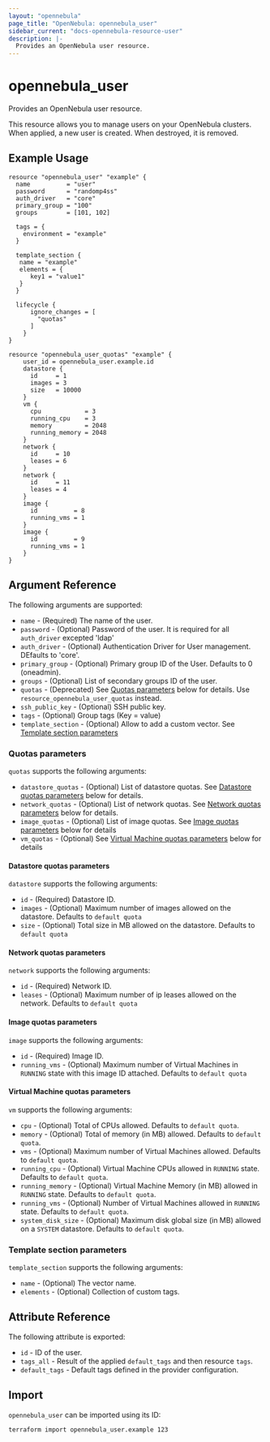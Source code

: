 ```yaml
---
layout: "opennebula"
page_title: "OpenNebula: opennebula_user"
sidebar_current: "docs-opennebula-resource-user"
description: |-
  Provides an OpenNebula user resource.
---
```


# opennebula_user

Provides an OpenNebula user resource.

This resource allows you to manage users on your OpenNebula clusters. When applied,
a new user is created. When destroyed, it is removed.

## Example Usage

```hcl
resource "opennebula_user" "example" {
  name          = "user"
  password      = "randomp4ss"
  auth_driver   = "core"
  primary_group = "100"
  groups        = [101, 102]

  tags = {
    environment = "example"
  }

  template_section {
   name = "example"
   elements = {
      key1 = "value1"
   }
  }

  lifecycle {
	  ignore_changes = [
	    "quotas"
	  ]
	}
}

resource "opennebula_user_quotas" "example" {
    user_id = opennebula_user.example.id
    datastore {
      id     = 1
      images = 3
      size   = 10000
    }
    vm {
      cpu            = 3
      running_cpu    = 3
      memory         = 2048
      running_memory = 2048
    }
    network {
      id     = 10
      leases = 6
    }
    network {
      id     = 11
      leases = 4
    }
    image {
      id          = 8
      running_vms = 1
    }
    image {
      id          = 9
      running_vms = 1
    }
}
```

## Argument Reference

The following arguments are supported:

* `name` - (Required) The name of the user.
* `password` - (Optional) Password of the user. It is required for all `auth_driver` excepted 'ldap'
* `auth_driver` - (Optional) Authentication Driver for User management. DEfaults to 'core'.
* `primary_group` - (Optional) Primary group ID of the User. Defaults to 0 (oneadmin).
* `groups` - (Optional) List of secondary groups ID of the user.
* `quotas` - (Deprecated) See [Quotas parameters](#quotas-parameters) below for details. Use `resource_opennebula_user_quotas` instead.
* `ssh_public_key` - (Optional) SSH public key.
* `tags` - (Optional) Group tags (Key = value)
* `template_section` - (Optional) Allow to add a custom vector. See [Template section parameters](#template-section-parameters)

### Quotas parameters

`quotas` supports the following arguments:

* `datastore_quotas` - (Optional) List of datastore quotas. See [Datastore quotas parameters](#datastore-quotas-parameters) below for details.
* `network_quotas` - (Optional) List of network quotas. See [Network quotas parameters](#network-quotas-parameters) below for details.
* `image_quotas` - (Optional) List of image quotas. See [Image quotas parameters](#image-quotas-parameters) below for details
* `vm_quotas` - (Optional) See [Virtual Machine quotas parameters](#virtual-machine-quotas-parameters) below for details

#### Datastore quotas parameters

`datastore` supports the following arguments:

* `id` - (Required) Datastore ID.
* `images` - (Optional) Maximum number of images allowed on the datastore. Defaults to `default quota`
* `size` - (Optional) Total size in MB allowed on the datastore. Defaults to `default quota`

#### Network quotas parameters

`network` supports the following arguments:

* `id` - (Required) Network ID.
* `leases` - (Optional) Maximum number of ip leases allowed on the network. Defaults to `default quota`

#### Image quotas parameters

`image` supports the following arguments:

* `id` - (Required) Image ID.
* `running_vms` - (Optional) Maximum number of Virtual Machines in `RUNNING` state with this image ID attached. Defaults to `default quota`

#### Virtual Machine quotas parameters

`vm` supports the following arguments:

* `cpu` - (Optional) Total of CPUs allowed. Defaults to `default quota`.
* `memory` - (Optional) Total of memory (in MB) allowed. Defaults to `default quota`.
* `vms` - (Optional) Maximum number of Virtual Machines allowed. Defaults to `default quota`.
* `running_cpu` - (Optional) Virtual Machine CPUs allowed in `RUNNING` state. Defaults to `default quota`.
* `running_memory` - (Optional) Virtual Machine Memory (in MB) allowed in `RUNNING` state. Defaults to `default quota`.
* `running_vms` - (Optional) Number of Virtual Machines allowed in `RUNNING` state. Defaults to `default quota`.
* `system_disk_size` - (Optional) Maximum disk global size (in MB) allowed on a `SYSTEM` datastore. Defaults to `default quota`.

### Template section parameters

`template_section` supports the following arguments:

* `name` - (Optional) The vector name.
* `elements` - (Optional) Collection of custom tags.

## Attribute Reference

The following attribute is exported:

* `id` - ID of the user.
* `tags_all` - Result of the applied `default_tags` and then resource `tags`.
* `default_tags` - Default tags defined in the provider configuration.

## Import

`opennebula_user` can be imported using its ID:

```shell
terraform import opennebula_user.example 123
```
